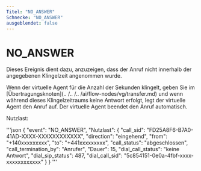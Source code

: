 ```yaml
---
Titel: "NO_ANSWER"
Schnecke: "NO_ANSWER"
ausgeblendet: false
---
```


# NO_ANSWER

Dieses Ereignis dient dazu, anzuzeigen, dass der Anruf nicht innerhalb der angegebenen Klingelzeit angenommen wurde.

Wenn der virtuelle Agent für die Anzahl der Sekunden klingelt, geben Sie im [Übertragungsknoten](.. /.. /.. /ai/flow-nodes/vg/transfer.md) und wenn während dieses Klingelzeitraums keine Antwort erfolgt, legt der virtuelle Agent den Anruf auf. Der virtuelle Agent beendet den Anruf automatisch.

Nutzlast:

'''json
{
  "event": "NO_ANSWER",
  "Nutzlast": {
    "call_sid": "FD25A8F6-B7A0-41AD-XXXX-XXXXXXXXXXXX",
    "direction": "eingehend",
    "from": "+140xxxxxxxxx",
    "to": "+441xxxxxxxxx",
    "call_status": "abgeschlossen",
    "call_termination_by": "Anrufer",
    "Dauer": 15,
    "dial_call_status": "keine Antwort",
    "dial_sip_status": 487,
    "dial_call_sid": "5c854151-0e0a-4fbf-xxxx-xxxxxxxxxxxx"
  }
}
'''